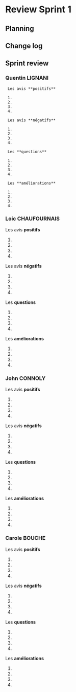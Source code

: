   # Review Sprint 1
  
  ## Planning
  
  ## Change log
  
  ## Sprint review
  ### Quentin LIGNANI
  
     Les avis **positifs**

     1.
     2.
     3.
     4.

     Les avis **négatifs**

     1.
     2.
     3.
     4.

     Les **questions**

     1.
     2.
     3.
     4.

     Les **améliorations**

     1.
     2.
     3.
     4.
  
  ### Loic CHAUFOURNAIS
   
  Les avis **positifs**
  
  1.
  2.
  3.
  4.
  
  Les avis **négatifs**
  
  1.
  2.
  3.
  4.
  
  Les **questions**
  
  1.
  2.
  3.
  4.
  
  Les **améliorations**
  
  1.
  2.
  3.
  4.
  
  ### John CONNOLY
   
  Les avis **positifs**
  
  1.
  2.
  3.
  4.
  
  Les avis **négatifs**
  
  1.
  2.
  3.
  4.
  
  Les **questions**
  
  1.
  2.
  3.
  4.
  
  Les **améliorations**
  
  1.
  2.
  3.
  4.
  
  ### Carole BOUCHE
   
  Les avis **positifs**
  
  1.
  2.
  3.
  4.
  
  Les avis **négatifs**
  
  1.
  2.
  3.
  4.
  
  Les **questions**
  
  1.
  2.
  3.
  4.
  
  Les **améliorations**
  
  1.
  2.
  3.
  4.


